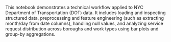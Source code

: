 This notebook demonstrates a technical workflow applied to NYC Department of Transportation (DOT) data. It includes loading and inspecting structured data, preprocessing and feature engineering (such as extracting month/day from date columns), handling null values, and analyzing service request distribution across boroughs and work types using bar plots and group-by aggregations.
